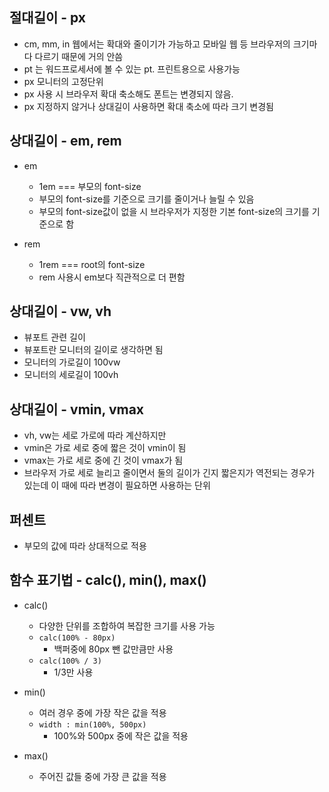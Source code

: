 ## 절대길이 - px

- cm, mm, in 웹에서는 확대와 줄이기가 가능하고 모바일 웹 등 브라우저의 크기마다 다르기 때문에 거의 안씀
- pt 는 워드프로세서에 볼 수 있는 pt. 프린트용으로 사용가능
- px 모니터의 고정단위
- px 사용 시 브라우저 확대 축소해도 폰트는 변경되지 않음.
- px 지정하지 않거나 상대길이 사용하면 확대 축소에 따라 크기 변경됨

## 상대길이 - em, rem

- em

  - 1em === 부모의 font-size
  - 부모의 font-size를 기준으로 크기를 줄이거나 늘릴 수 있음
  - 부모의 font-size값이 없을 시 브라우저가 지정한 기본 font-size의 크기를 기준으로 함

- rem

  - 1rem === root의 font-size
  - rem 사용시 em보다 직관적으로 더 편함

## 상대길이 - vw, vh

- 뷰포트 관련 길이
- 뷰포트란 모니터의 길이로 생각하면 됨
- 모니터의 가로길이 100vw
- 모니터의 세로길이 100vh

## 상대길이 - vmin, vmax

- vh, vw는 세로 가로에 따라 계산하지만
- vmin은 가로 세로 중에 짧은 것이 vmin이 됨
- vmax는 가로 세로 중에 긴 것이 vmax가 됨
- 브라우저 가로 세로 늘리고 줄이면서 둘의 길이가 긴지 짧은지가 역전되는 경우가 있는데 이 때에 따라 변경이 필요하면 사용하는 단위

## 퍼센트

- 부모의 값에 따라 상대적으로 적용

## 함수 표기법 - calc(), min(), max()

- calc()

  - 다양한 단위를 조합하여 복잡한 크기를 사용 가능
  - `calc(100% - 80px)`
    - 백퍼중에 80px 뺀 값만큼만 사용
  - `calc(100% / 3)`
    - 1/3만 사용

- min()

  - 여러 경우 중에 가장 작은 값을 적용
  - `width : min(100%, 500px)`
    - 100%와 500px 중에 작은 값을 적용

- max()

  - 주어진 값들 중에 가장 큰 값을 적용
